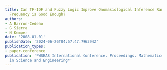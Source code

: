 ```yaml
---
title: Can TF-IDF and Fuzzy Logic Improve Onomasiological Inference Ranking? Or Keywords
  Frequency is Good Enough?
authors:
- A Barron-Cedeño
- G Sierra
- N Kemper
date: '2008-01-01'
publishDate: '2024-06-26T04:57:47.796394Z'
publication_types:
- paper-conference
publication: '*WSEAS International Conference. Proceedings. Mathematics and Computers
  in Science and Engineering*'
---
```

